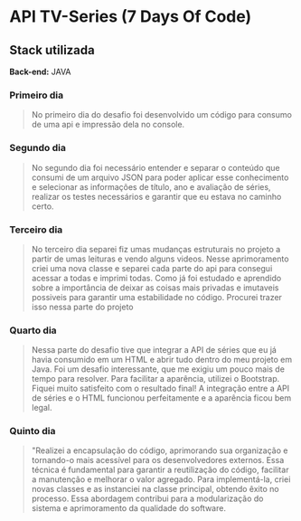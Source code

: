 #  **API TV-Series (7 Days Of Code)**




## Stack utilizada


**Back-end:** JAVA 


### **Primeiro dia**

>No primeiro dia do desafio foi desenvolvido um código para consumo de uma api e impressão dela  no console. 


### **Segundo dia**

>No segundo dia foi necessário entender e separar o conteúdo que consumi de um arquivo JSON para poder aplicar esse conhecimento e selecionar as informações de título, ano e avaliação de séries, realizar os testes necessários e garantir que eu estava no caminho certo.

### **Terceiro dia**

>No terceiro dia separei fiz umas mudanças estruturais no projeto a partir de umas leituras e vendo alguns videos. Nesse aprimoramento criei uma nova classe e separei cada parte do api para consegui acessar a todas e imprimi todas. Como já foi estudado e aprendido sobre a importância de deixar as coisas mais privadas e imutaveis possiveis para garantir uma estabilidade no código. Procurei trazer isso nessa parte do projeto

### **Quarto dia**

>Nessa parte do desafio tive que integrar a API de séries que eu já havia consumido em um HTML e abrir tudo dentro do meu projeto em Java. Foi um desafio interessante, que me exigiu um pouco mais de tempo para resolver. Para facilitar a aparência, utilizei o Bootstrap. Fiquei muito satisfeito com o resultado final! A integração entre a API de séries e o HTML funcionou perfeitamente e a aparência ficou bem legal. 

### **Quinto dia**

>"Realizei a encapsulação do código, aprimorando sua organização e tornando-o mais acessível para os desenvolvedores externos. Essa técnica é fundamental para garantir a reutilização do código, facilitar a manutenção e melhorar o valor agregado. Para implementá-la, criei novas classes e as instanciei na classe principal, obtendo êxito no processo. Essa abordagem contribui para a modularização do sistema e aprimoramento da qualidade do software.
